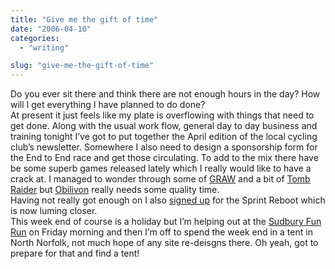 ```yaml
---
title: "Give me the gift of time"
date: "2006-04-10"
categories: 
  - "writing"

slug: "give-me-the-gift-of-time"
---
```


Do you ever sit there and think there are not enough hours in the day? How will I get everything I have planned to do done?  
At present it just feels like my plate is overflowing with things that need to get done. Along with the usual work flow, general day to day business and training tonight I’ve got to put together the April edition of the local cycling club’s newsletter. Somewhere I also need to design a sponsorship form for the End to End race and get those circulating. To add to the mix there have be some superb games released lately which I really would like to have a crack at. I managed to wonder through some of [GRAW](https://www.shibbyonline.co.uk/2006/03/11/graw/) and a bit of [Tomb Raider](https://www.shibbyonline.co.uk/2006/04/09/ahh-miss-croft/) but [Obilivon](https://www.shibbyonline.co.uk/2006/04/04/oblivion/) really needs some quality time.  
Having not really got enough on I also [signed up](https://www.shibbyonline.co.uk/2006/04/05/time-to-reboot/) for the Sprint Reboot which is now luming closer.  
This week end of course is a holiday but I’m helping out at the [Sudbury Fun Run](https://www.sudburyfunrun.co.uk) on Friday morning and then I’m off to spend the week end in a tent in North Norfolk, not much hope of any site re-deisgns there. Oh yeah, got to prepare for that and find a tent!
